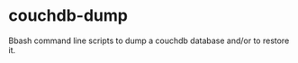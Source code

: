 couchdb-dump
============

Bbash command line scripts to dump a couchdb database and/or to restore it.
